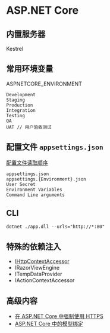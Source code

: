 # ASP.NET Core

## 内置服务器

Kestrel

## 常用环境变量

ASPNETCORE_ENVIRONMENT

```plaintext
Development
Staging
Production
Integration
Testing
QA
UAT // 用户验收测试
```

## 配置文件 `appsettings.json`

[配置文件读取顺序](https://github.com/dotnet/runtime/blob/main/src/libraries/Microsoft.Extensions.Hosting/src/HostingHostBuilderExtensions.cs#L175-L193)

```plaintext
appsettings.json
appsettings.{Environment}.json
User Secret
Environment Variables
Command Line arguments
```

## CLI

```plaintext
dotnet ./app.dll --urls="http://*:80"
```

## 特殊的依赖注入

-   [IHttpContextAccessor](https://docs.microsoft.com/zh-cn/dotnet/api/microsoft.aspnetcore.http.ihttpcontextaccessor)
-   IRazorViewEngine
-   ITempDataProvider
-   IActionContextAccessor

## 高级内容

-   [在 ASP.NET Core 中强制使用 HTTPS](https://learn.microsoft.com/zh-cn/aspnet/core/security/enforcing-ssl)
-   [ASP.NET Core 中的模型绑定](https://learn.microsoft.com/en-us/aspnet/core/mvc/models/model-binding)
